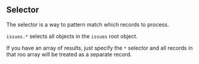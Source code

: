 







## Selector

The selector is a way to pattern match which records to process.

`issues.*` selects all objects in the `issues` root object.

If you have an array of results, just specify the `*` selector and all records in that roo array will be treated as a separate record.